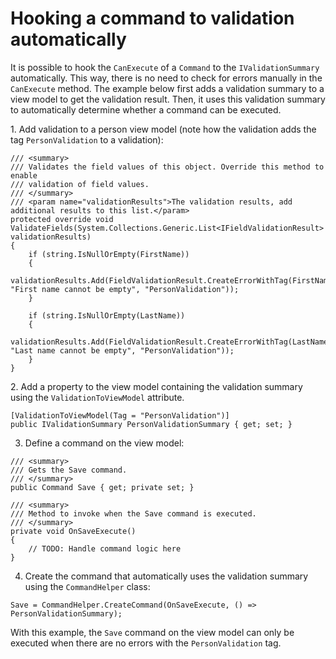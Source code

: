# Hooking a command to validation automatically

It is possible to hook the `CanExecute` of a `Command` to the `IValidationSummary` automatically. This way, there is no need to check for errors manually in the `CanExecute` method. The example below first adds a validation summary to a view model to get the validation result. Then, it uses this validation summary to automatically determine whether a command can be executed.

1. Add validation to a person view model (note how the validation adds the tag `PersonValidation` to a validation):

```
/// <summary>
/// Validates the field values of this object. Override this method to enable
/// validation of field values.
/// </summary>
/// <param name="validationResults">The validation results, add additional results to this list.</param>
protected override void ValidateFields(System.Collections.Generic.List<IFieldValidationResult> validationResults)
{
    if (string.IsNullOrEmpty(FirstName))
    {
        validationResults.Add(FieldValidationResult.CreateErrorWithTag(FirstNameProperty, "First name cannot be empty", "PersonValidation"));
    }

    if (string.IsNullOrEmpty(LastName))
    {
        validationResults.Add(FieldValidationResult.CreateErrorWithTag(LastNameProperty, "Last name cannot be empty", "PersonValidation"));
    }
}
```

2. Add a property to the view model containing the validation summary using the `ValidationToViewModel` attribute.

```
[ValidationToViewModel(Tag = "PersonValidation")]
public IValidationSummary PersonValidationSummary { get; set; }
```

3. Define a command on the view model:

```
/// <summary>
/// Gets the Save command.
/// </summary>
public Command Save { get; private set; }

/// <summary>
/// Method to invoke when the Save command is executed.
/// </summary>
private void OnSaveExecute()
{
    // TODO: Handle command logic here
}
```

4. Create the command that automatically uses the validation summary using the `CommandHelper` class:

```
Save = CommandHelper.CreateCommand(OnSaveExecute, () => PersonValidationSummary);
```

With this example, the `Save` command on the view model can only be executed when there are no errors with the `PersonValidation` tag.

